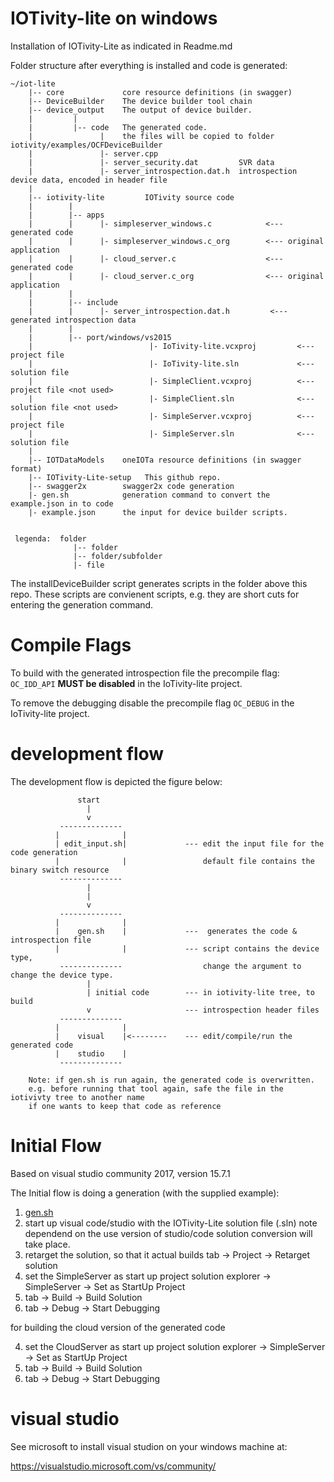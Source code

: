 # IOTivity-lite on windows


Installation of IOTivity-Lite as indicated in Readme.md

Folder structure after everything is installed and code is generated:
    
    ~/iot-lite        
        |-- core             core resource definitions (in swagger) 
        |-- DeviceBuilder    The device builder tool chain
        |-- device_output    The output of device builder.
        |         |
        |         |-- code   The generated code.
        |               |    the files will be copied to folder iotivity/examples/OCFDeviceBuilder
        |               |- server.cpp
        |               |- server_security.dat         SVR data
        |               |- server_introspection.dat.h  introspection device data, encoded in header file
        |
        |-- iotivity-lite         IOTivity source code
        |        | 
        |        |-- apps
        |        |      |- simpleserver_windows.c            <--- generated code
        |        |      |- simpleserver_windows.c_org        <--- original application 
        |        |      |- cloud_server.c                    <--- generated code
        |        |      |- cloud_server.c_org                <--- original application 
        |        |
        |        |-- include
        |        |      |- server_introspection.dat.h         <--- generated introspection data
        |        |
        |        |-- port/windows/vs2015
        |                          |- IoTivity-lite.vcxproj         <--- project file
        |                          |- IoTivity-lite.sln             <--- solution file
        |                          |- SimpleClient.vcxproj          <--- project file <not used>
        |                          |- SimpleClient.sln              <--- solution file <not used>
        |                          |- SimpleServer.vcxproj          <--- project file
        |                          |- SimpleServer.sln              <--- solution file
        |                   
        |-- IOTDataModels    oneIOTa resource definitions (in swagger format)
        |-- IOTivity-Lite-setup   This github repo.
        |-- swagger2x        swagger2x code generation
        |- gen.sh            generation command to convert the example.json in to code
        |- example.json      the input for device builder scripts.
            
            
     legenda:  folder
                  |-- folder
                  |-- folder/subfolder
                  |- file

        
        
The installDeviceBuilder script generates scripts in the folder above this repo.
These scripts are convienent scripts, e.g. they are short cuts for entering the generation command.
    
    
# Compile Flags
To build with the generated introspection file the 
precompile flag:
```OC_IDD_API```
**MUST be disabled** in the IoTivity-lite project.

To remove the debugging disable the
precompile flag ```OC_DEBUG``` in the IoTivity-lite project.


# development flow  

The development flow is depicted the figure below:

                   start
                     |       
                     v
               --------------                  
              |              |     
              | edit_input.sh|             --- edit the input file for the code generation
              |              |                 default file contains the binary switch resource
               -------------- 
                     |
                     |       
                     v
               --------------
              |              |
              |    gen.sh    |             ---  generates the code & introspection file
              |              |             --- script contains the device type, 
               --------------                  change the argument to change the device type.
                     |
                     | initial code        --- in iotivity-lite tree, to build
                     v                     --- introspection header files
               --------------                  
              |              |     
              |    visual    |<--------    --- edit/compile/run the generated code
              |    studio    |         
               --------------       
 
        Note: if gen.sh is run again, the generated code is overwritten.
        e.g. before running that tool again, safe the file in the iotivivty tree to another name 
        if one wants to keep that code as reference




# Initial Flow
Based on visual studio community 2017, version 15.7.1

The Initial flow is doing a generation (with the supplied example):
1. [gen.sh](#generate-code)
2. start up visual code/studio with the IOTivity-Lite solution file (.sln)
   note dependend on the use version of studio/code solution conversion will take place.
3. retarget the solution, so that it actual builds
   tab -> Project -> Retarget solution
4. set the SimpleServer as start up project
   solution explorer -> SimpleServer -> Set as StartUp Project
5. tab -> Build -> Build Solution
6. tab -> Debug -> Start Debugging
   
for building the cloud version of the generated code

4. set the CloudServer as start up project
   solution explorer -> SimpleServer -> Set as StartUp Project
5. tab -> Build -> Build Solution
6. tab -> Debug -> Start Debugging

# visual studio
See microsoft to install visual studion on your windows machine at:

https://visualstudio.microsoft.com/vs/community/
